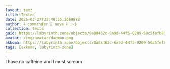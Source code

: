 ```yaml
---
layout: text
title: Texted
date: 2025-03-27T22:48:55.266997Z
author: ⸸ commander ░ nova ⸸ :~$
collection: texts
guid: https://labyrinth.zone/objects/0a88462c-6a9d-44f5-8209-50c5fefb6939
avatar: /img/avatar/daemon.png
akkoma: https://labyrinth.zone/objects/0a88462c-6a9d-44f5-8209-50c5fefb6939
tags: [akkoma, labyrinth-zone]
---
```


<p>I have no caffeine and I must scream</p>